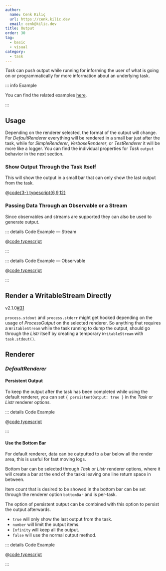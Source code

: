 ```yaml
---
author:
  name: Cenk Kılıç
  url: https://cenk.kilic.dev
  email: cenk@kilic.dev
title: Output
order: 30
tag:
  - basic
  - visual
category:
  - task
---
```


_Task_ can push output while running for informing the user of what is going on or programmatically for more information about an underlying task.

<!-- more -->

::: info Example

You can find the related examples [here](https://github.com/listr2/listr2/tree/master/examples/task-output.example.ts).

:::

## Usage

Depending on the renderer selected, the format of the output will change. For _DefaultRenderer_ everything will be rendered in a small bar just after the task, while for _SimpleRenderer_, _VerboseRenderer_, or _TestRenderer_ it will be more like a logger. You can find the individual properties for _Task_ `output` behavior in the next section.

### Show Output Through the Task Itself

This will show the output in a small bar that can only show the last output from the task.

@[code{3-} typescript{6,9,12}](../../examples/docs/task/output/with-task.ts)

### Passing Data Through an Observable or a Stream

Since observables and streams are supported they can also be used to generate output.

::: details <FontIcon icon="material-symbols:code-blocks-outline" /> Code Example — Stream

@[code typescript](../../examples/docs/task/output/stream.ts)

:::

::: details <FontIcon icon="material-symbols:code-blocks-outline" /> Code Example — Observable

@[code typescript](../../examples/docs/task/output/observable.ts)

:::

## Render a WritableStream Directly

<Badge><FontIcon icon="mdi:tag-text-outline"/>v2.1.0</Badge><Badge type="warning"><FontIcon icon="mdi:github"/><a href="https://github.com/listr2/listr2/issues/31" target="_blank">#31</a></Badge>

`process.stdout` and `process.stderr` might get hooked depending on the usage of _ProcessOutput_ on the selected renderer. So anything that requires a `WritableStream` while the task running to dump the output, should go through the _Listr_ itself by creating a temporary `WritableStream` with `task.stdout()`.

## Renderer

### _DefaultRenderer_

#### Persistent Output

To keep the output after the task has been completed while using the default renderer, you can set `{ persistentOutput: true }` in the _Task_ or _Listr_ renderer options.

::: details <FontIcon icon="material-symbols:code-blocks-outline" /> Code Example

@[code typescript](../../examples/docs/task/output/renderer-default-persistent.ts)

:::

#### Use the Bottom Bar

For default renderer, data can be outputted to a bar below all the render area, this is useful for fast moving logs.

Bottom bar can be selected through _Task_ or _Listr_ renderer options, where it will create a bar at the end of the tasks leaving one line return space in between.

Item count that is desired to be showed in the bottom bar can be set through the renderer option `bottomBar` and is per-task.

The option of persistent output can be combined with this option to persist the output afterwards.

- `true` will only show the last output from the task.
- `number` will limit the output items.
- `Infinity` will keep all the output.
- `false` will use the normal output method.

::: details <FontIcon icon="material-symbols:code-blocks-outline" /> Code Example

@[code typescript](../../examples/docs/task/output/renderer-default-bottombar.ts)

:::
